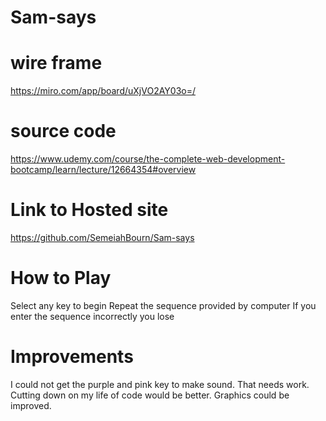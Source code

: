 # Sam-says

# wire frame
https://miro.com/app/board/uXjVO2AY03o=/

# source code 
https://www.udemy.com/course/the-complete-web-development-bootcamp/learn/lecture/12664354#overview

# Link to Hosted site
https://github.com/SemeiahBourn/Sam-says


# How to Play
Select any key to begin
Repeat the sequence provided by computer
If you enter the sequence incorrectly you lose


# Improvements
I could not get the purple and pink key to make sound. That needs work.
Cutting down on my life of code would be better.
Graphics could be improved.
